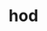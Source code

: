 ---
category: 3-letters
denotation: null
name: hod
reference_link: https://www.etymonline.com/word/hod
root_language: null
root_name: null
title: hod
type: free
word_sums:
- respelling: hod
  sum: 'Hod + '
---